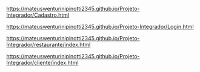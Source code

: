 https://mateuswenturinipinotti2345.github.io/Projeto-Integrador/Cadastro.html 

https://mateuswenturinipinotti2345.github.io/Projeto-Integrador/Login.html 

https://mateuswenturinipinotti2345.github.io/Projeto-Integrador/restaurante/index.html  

https://mateuswenturinipinotti2345.github.io/Projeto-Integrador/cliente/index.html
